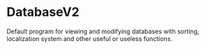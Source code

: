 # DatabaseV2
Default program for viewing and modifying databases with sorting, localization system and other useful or useless functions.
